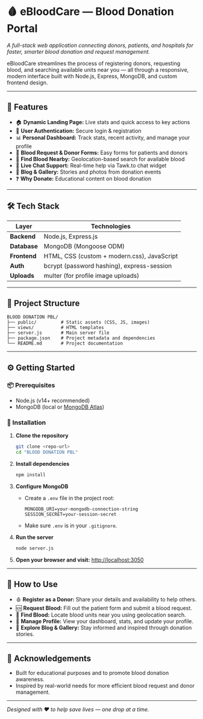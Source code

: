 # 🩸 eBloodCare — Blood Donation Portal

*A full-stack web application connecting donors, patients, and hospitals for faster, smarter blood donation and request management.*

eBloodCare streamlines the process of registering donors, requesting blood, and searching available units near you — all through a responsive, modern interface built with Node.js, Express, MongoDB, and custom frontend design.

---

## 🚀 Features

- 🏠 **Dynamic Landing Page:** Live stats and quick access to key actions  
- 🔐 **User Authentication:** Secure login & registration  
- 📊 **Personal Dashboard:** Track stats, recent activity, and manage your profile  
- 📝 **Blood Request & Donor Forms:** Easy forms for patients and donors  
- 📍 **Find Blood Nearby:** Geolocation-based search for available blood  
- 💬 **Live Chat Support:** Real-time help via Tawk.to chat widget  
- 📰 **Blog & Gallery:** Stories and photos from donation events  
- ❓ **Why Donate:** Educational content on blood donation  

---

## 🛠️ Tech Stack

| Layer       | Technologies                                |
|-------------|---------------------------------------------|
| **Backend** | Node.js, Express.js                         |
| **Database**| MongoDB (Mongoose ODM)                      |
| **Frontend**| HTML, CSS (custom + modern.css), JavaScript |
| **Auth**    | bcrypt (password hashing), express-session  |
| **Uploads** | multer (for profile image uploads)          |

---

## 📁 Project Structure

```text
BLOOD DONATION PBL/
├── public/         # Static assets (CSS, JS, images)
├── views/          # HTML templates
├── server.js       # Main server file
├── package.json    # Project metadata and dependencies
└── README.md       # Project documentation
```

---

## ⚙️ Getting Started

### 📦 Prerequisites
- Node.js (v14+ recommended)
- MongoDB (local or [MongoDB Atlas](https://www.mongodb.com/cloud/atlas))

### 🧪 Installation

1. **Clone the repository**
   ```sh
   git clone <repo-url>
   cd "BLOOD DONATION PBL"
   ```

2. **Install dependencies**
   ```sh
   npm install
   ```

3. **Configure MongoDB**
   - Create a `.env` file in the project root:
     ```
     MONGODB_URI=your-mongodb-connection-string
     SESSION_SECRET=your-session-secret
     ```
   - Make sure `.env` is in your `.gitignore`.

4. **Run the server**
   ```sh
   node server.js
   ```

5. **Open your browser and visit:**
   [http://localhost:3050](http://localhost:3050)

---

## 🔎 How to Use

- 🩸 **Register as a Donor:** Share your details and availability to help others.
- 🆘 **Request Blood:** Fill out the patient form and submit a blood request.
- 🧭 **Find Blood:** Locate blood units near you using geolocation search.
- 📂 **Manage Profile:** View your dashboard, stats, and update your profile.
- 📰 **Explore Blog & Gallery:** Stay informed and inspired through donation stories.

---

## 🙌 Acknowledgements

- Built for educational purposes and to promote blood donation awareness.
- Inspired by real-world needs for more efficient blood request and donor management.

---

*Designed with ❤️ to help save lives — one drop at a time.*